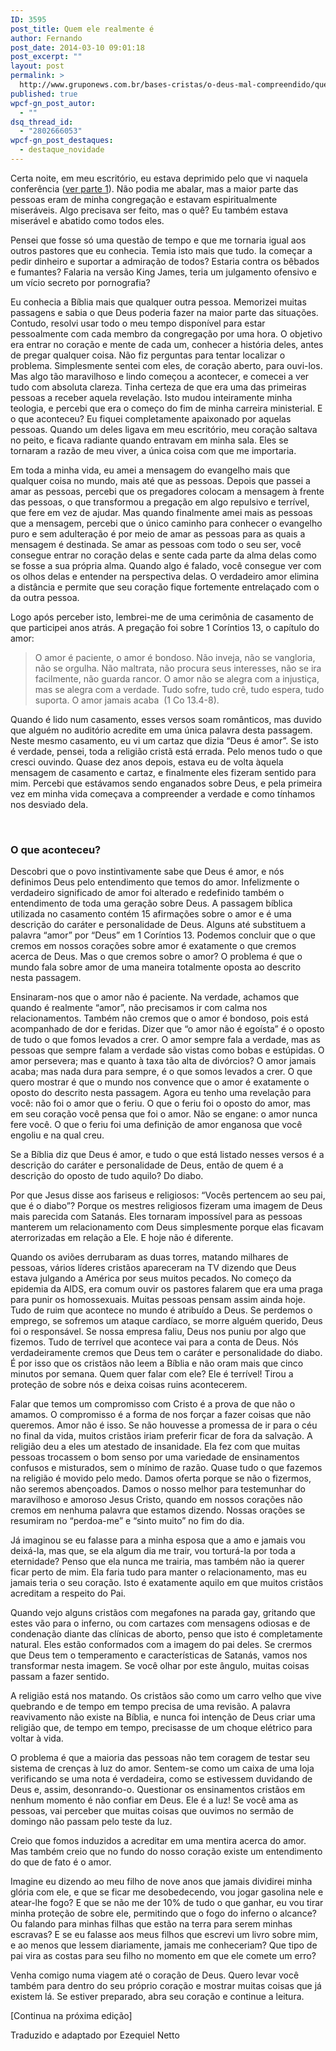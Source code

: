 ```yaml
---
ID: 3595
post_title: Quem ele realmente é
author: Fernando
post_date: 2014-03-10 09:01:18
post_excerpt: ""
layout: post
permalink: >
  http://www.gruponews.com.br/bases-cristas/o-deus-mal-compreendido/quem-ele-realmente-e
published: true
wpcf-gn_post_autor:
  - ""
dsq_thread_id:
  - "2802666053"
wpcf-gn_post_destaques:
  - destaque_novidade
---
```

Certa noite, em meu escritório, eu estava deprimido pelo que vi naquela conferência (<a title="A mentira que falamos" href="http://www.gruponews.com.br/2013/10/a-mentira-que-falamos.html">ver parte 1</a>). Não podia me abalar, mas a maior parte das pessoas eram de minha congregação e estavam espiritualmente miseráveis. Algo precisava ser feito, mas o quê? Eu também estava miserável e abatido como todos eles.

Pensei que fosse só uma questão de tempo e que me tornaria igual aos outros pastores que eu conhecia. Temia isto mais que tudo. Ia começar a pedir dinheiro e suportar a admiração de todos? Estaria contra os bêbados e fumantes? Falaria na versão King James, teria um julgamento ofensivo e um vício secreto por pornografia?

Eu conhecia a Bíblia mais que qualquer outra pessoa. Memorizei muitas passagens e sabia o que Deus poderia fazer na maior parte das situações. Contudo, resolvi usar todo o meu tempo disponível para estar pessoalmente com cada membro da congregação por uma hora. O objetivo era entrar no coração e mente de cada um, conhecer a história deles, antes de pregar qualquer coisa. Não fiz perguntas para tentar localizar o problema. Simplesmente sentei com eles, de coração aberto, para ouvi-los. Mas algo tão maravilhoso e lindo começou a acontecer, e comecei a ver tudo com absoluta clareza. Tinha certeza de que era uma das primeiras pessoas a receber aquela revelação. Isto mudou inteiramente minha teologia, e percebi que era o começo do fim de minha carreira ministerial. E o que aconteceu? Eu fiquei completamente apaixonado por aquelas pessoas. Quando um deles ligava em meu escritório, meu coração saltava no peito, e ficava radiante quando entravam em minha sala. Eles se tornaram a razão de meu viver, a única coisa com que me importaria.

Em toda a minha vida, eu amei a mensagem do evangelho mais que qualquer coisa no mundo, mais até que as pessoas. Depois que passei a amar as pessoas, percebi que os pregadores colocam a mensagem à frente das pessoas, o que transformou a pregação em algo repulsivo e terrível, que fere em vez de ajudar. Mas quando finalmente amei mais as pessoas que a mensagem, percebi que o único caminho para conhecer o evangelho puro e sem adulteração é por meio de amar as pessoas para as quais a mensagem é destinada. Se amar as pessoas com todo o seu ser, você consegue entrar no coração delas e sente cada parte da alma delas como se fosse a sua própria alma. Quando algo é falado, você consegue ver com os olhos delas e entender na perspectiva delas. O verdadeiro amor elimina a distância e permite que seu coração fique fortemente entrelaçado com o da outra pessoa.

Logo após perceber isto, lembrei-me de uma cerimônia de casamento de que participei anos atrás. A pregação foi sobre 1 Coríntios 13, o capítulo do amor:
<blockquote>O amor é paciente, o amor é bondoso. Não inveja, não se vangloria, não se orgulha. Não maltrata, não procura seus interesses, não se ira facilmente, não guarda rancor. O amor não se alegra com a injustiça, mas se alegra com a verdade. Tudo sofre, tudo crê, tudo espera, tudo suporta. O amor jamais acaba  (1 Co 13.4-8).</blockquote>
Quando é lido num casamento, esses versos soam românticos, mas duvido que alguém no auditório acredite em uma única palavra desta passagem. Neste mesmo casamento, eu vi um cartaz que dizia “Deus é amor”. Se isto é verdade, pensei, toda a religião cristã está errada. Pelo menos tudo o que cresci ouvindo. Quase dez anos depois, estava eu de volta àquela mensagem de casamento e cartaz, e finalmente eles fizeram sentido para mim. Percebi que estávamos sendo enganados sobre Deus, e pela primeira vez em minha vida começava a compreender a verdade e como tínhamos nos desviado dela.

&nbsp;
<h3>O que aconteceu?</h3>
Descobri que o povo instintivamente sabe que Deus é amor, e nós definimos Deus pelo entendimento que temos do amor. Infelizmente o verdadeiro significado de amor foi alterado e redefinido também o entendimento de toda uma geração sobre Deus. A passagem bíblica utilizada no casamento contém 15 afirmações sobre o amor e é uma descrição do caráter e personalidade de Deus. Alguns até substituem a palavra “amor” por “Deus” em 1 Coríntios 13. Podemos concluir que o que cremos em nossos corações sobre amor é exatamente o que cremos acerca de Deus. Mas o que cremos sobre o amor? O problema é que o mundo fala sobre amor de uma maneira totalmente oposta ao descrito nesta passagem.

Ensinaram-nos que o amor não é paciente. Na verdade, achamos que quando é realmente “amor”, não precisamos ir com calma nos relacionamentos. Também não cremos que o amor é bondoso, pois está acompanhado de dor e feridas. Dizer que “o amor não é egoísta” é o oposto de tudo o que fomos levados a crer. O amor sempre fala a verdade, mas as pessoas que sempre falam a verdade são vistas como bobas e estúpidas. O amor persevera; mas e quanto à taxa tão alta de divórcios? O amor jamais acaba; mas nada dura para sempre, é o que somos levados a crer. O que quero mostrar é que o mundo nos convence que o amor é exatamente o oposto do descrito nesta passagem. Agora eu tenho uma revelação para você: não foi o amor que o feriu. O que o feriu foi o oposto do amor, mas em seu coração você pensa que foi o amor. Não se engane: o amor nunca fere você. O que o feriu foi uma definição de amor enganosa que você engoliu e na qual creu.

Se a Bíblia diz que Deus é amor, e tudo o que está listado nesses versos é a descrição do caráter e personalidade de Deus, então de quem é a descrição do oposto de tudo aquilo? Do diabo.

Por que Jesus disse aos fariseus e religiosos: “Vocês pertencem ao seu pai, que é o diabo”? Porque os mestres religiosos fizeram uma imagem de Deus mais parecida com Satanás. Eles tornaram impossível para as pessoas manterem um relacionamento com Deus simplesmente porque elas ficavam aterrorizadas em relação a Ele. E hoje não é diferente.

Quando os aviões derrubaram as duas torres, matando milhares de pessoas, vários líderes cristãos apareceram na TV dizendo que Deus estava julgando a América por seus muitos pecados. No começo da epidemia da AIDS, era comum ouvir os pastores falarem que era uma praga para punir os homossexuais. Muitas pessoas pensam assim ainda hoje. Tudo de ruim que acontece no mundo é atribuído a Deus. Se perdemos o emprego, se sofremos um ataque cardíaco, se morre alguém querido, Deus foi o responsável. Se nossa empresa faliu, Deus nos puniu por algo que fizemos. Tudo de terrível que acontece vai para a conta de Deus. Nós verdadeiramente cremos que Deus tem o caráter e personalidade do diabo. É por isso que os cristãos não leem a Bíblia e não oram mais que cinco minutos por semana. Quem quer falar com ele? Ele é terrível! Tirou a proteção de sobre nós e deixa coisas ruins acontecerem.

Falar que temos um compromisso com Cristo é a prova de que não o amamos. O compromisso é a forma de nos forçar a fazer coisas que não queremos. Amor não é isso. Se não houvesse a promessa de ir para o céu no final da vida, muitos cristãos iriam preferir ficar de fora da salvação. A religião deu a eles um atestado de insanidade. Ela fez com que muitas pessoas trocassem o bom senso por uma variedade de ensinamentos confusos e misturados, sem o mínimo de razão. Quase tudo o que fazemos na religião é movido pelo medo. Damos oferta porque se não o fizermos, não seremos abençoados. Damos o nosso melhor para testemunhar do maravilhoso e amoroso Jesus Cristo, quando em nossos corações não cremos em nenhuma palavra que estamos dizendo. Nossas orações se resumiram no “perdoa-me” e “sinto muito” no fim do dia.

Já imaginou se eu falasse para a minha esposa que a amo e jamais vou deixá-la, mas que, se ela algum dia me trair, vou torturá-la por toda a eternidade? Penso que ela nunca me trairia, mas também não ia querer ficar perto de mim. Ela faria tudo para manter o relacionamento, mas eu jamais teria o seu coração. Isto é exatamente aquilo em que muitos cristãos acreditam a respeito do Pai.

Quando vejo alguns cristãos com megafones na parada gay, gritando que estes vão para o inferno, ou com cartazes com mensagens odiosas e de condenação diante das clínicas de aborto, penso que isto é completamente natural. Eles estão conformados com a imagem do pai deles. Se crermos que Deus tem o temperamento e características de Satanás, vamos nos transformar nesta imagem. Se você olhar por este ângulo, muitas coisas passam a fazer sentido.

A religião está nos matando. Os cristãos são como um carro velho que vive quebrando e de tempo em tempo precisa de uma revisão. A palavra reavivamento não existe na Bíblia, e nunca foi intenção de Deus criar uma religião que, de tempo em tempo, precisasse de um choque elétrico para voltar à vida.

O problema é que a maioria das pessoas não tem coragem de testar seu sistema de crenças à luz do amor. Sentem-se como um caixa de uma loja verificando se uma nota é verdadeira, como se estivessem duvidando de Deus e, assim, desonrando-o. Questionar os ensinamentos cristãos em nenhum momento é não confiar em Deus. Ele é a luz! Se você ama as pessoas, vai perceber que muitas coisas que ouvimos no sermão de domingo não passam pelo teste da luz.

Creio que fomos induzidos a acreditar em uma mentira acerca do amor. Mas também creio que no fundo do nosso coração existe um entendimento do que de fato é o amor.

Imagine eu dizendo ao meu filho de nove anos que jamais dividirei minha glória com ele, e que se ficar me desobedecendo, vou jogar gasolina nele e atear-lhe fogo? E que se não me der 10% de tudo o que ganhar, eu vou tirar minha proteção de sobre ele, permitindo que o fogo do inferno o alcance? Ou falando para minhas filhas que estão na terra para serem minhas escravas? E se eu falasse aos meus filhos que escrevi um livro sobre mim, e ao menos que lessem diariamente, jamais me conheceriam? Que tipo de pai vira as costas para seu filho no momento em que ele comete um erro?

Venha comigo numa viagem até o coração de Deus. Quero levar você também para dentro do seu próprio coração e mostrar muitas coisas que já existem lá. Se estiver preparado, abra seu coração e continue a leitura.

[Continua na próxima edição]
<p class="pebio">Traduzido e adaptado por Ezequiel Netto</p>